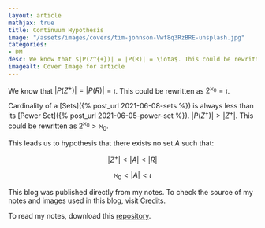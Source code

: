 ```yaml
---
layout: article
mathjax: true
title: Continuum Hypothesis
image: "/assets/images/covers/tim-johnson-Vwf8q3RzBRE-unsplash.jpg"
categories:
- DM
desc: We know that $|P(Z^{+})| = |P(R)| = \iota$. This could be rewritten as $2^{\aleph_0} = \iota$. 
imagealt: Cover Image for article
---
```


We know that $|P(Z^{+})| = |P(R)| = \iota$. This could be rewritten as $2^{\aleph_0} = \iota$.

























































































































































































































































































































































































































Cardinality of a [Sets]({% post_url 2021-06-08-sets %}) is always less than its [Power Set]({% post_url 2021-06-05-power-set %}). $|P(Z^{+})| > |Z^{+}|$. This could be rewritten as $2^{\aleph_0} > \aleph_0$.

























































































































































































































































































































































































































This leads us to hypothesis that there exists no set $A$ such that:
























































































































































































































































































































































































































$$|Z^{+}| < |A| < |R|$$
























































































































































































































































































































































































































$$\aleph_0 < |A| < \iota$$



























































































































































































































































































































































































































This blog was published directly from my notes.
To check the source of my notes and images used in this blog, visit <a href="/credits.html" target="_blank">Credits</a>.

To read my notes, download this <a href="https://github.com/bovem/CS" target="blank">repository</a>.